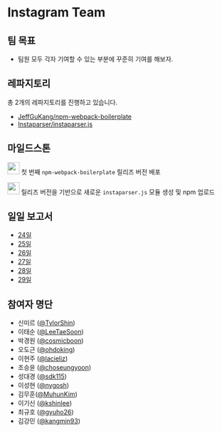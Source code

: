 # Instagram Team

## 팀 목표
- 팀원 모두 각자 기여할 수 있는 부분에 꾸준히 기여를 해보자.

## 레파지토리
총 2개의 레파지토리를 진행하고 있습니다.
- [JeffGuKang/npm-webpack-boilerplate](https://github.com/JeffGuKang/npm-webpack-boilerplate)
- [Instaparser/instaparser.js](https://github.com/Instaparser/instaparser.js)

## 마일드스톤
  <img src ="https://upload.wikimedia.org/wikipedia/commons/4/4e/Octicons-milestone.svg" width="27"> 첫 번째 `npm-webpack-boilerplate` 릴리즈 버전 배포

  <img src ="https://upload.wikimedia.org/wikipedia/commons/4/4e/Octicons-milestone.svg" width="27"> 릴리즈 버전을 기반으로  새로운 `instaparser.js` 모듈 생성 및 npm 업로드

## 일일 보고서
- [24일](./2016-09-24.md)
- [25일](./2016-09-25.md)
- [26일](./2016-09-26.md)
- [27일](./2016-09-27.md)
- [28일](./2016-09-28.md)
- [29일](./2016-09-29.md)

## 참여자 명단
- 신미르 ([@TylorShin](https://github.com/TylorShin))
- 이태순 ([@LeeTaeSoon](https://github.com/LeeTaeSoon))
- 박경원 ([@cosmicboon](https://github.com/cosmicboon))
- 오도근 ([@ohdoking](https://github.com/ohdoking))
- 이현주 ([@lacieliz](https://github.com/lacieliz))
- 조승윤 ([@choseungyoon](https://github.com/choseungyoon))
- 성대경 ([@sdk115](https://github.com/sdk115))
- 이성현 ([@nygosh](https://github.com/nygosh))
- 김무훈([@MuhunKim](https://github.com/MuhunKim))
- 이기신 ([@kshinlee](https://github.com/kshinlee))
- 최규호 ([@gyuho26](https://github.com/gyuho26))
- 김강민 ([@kangmin93](https://github.com/kangmin93))
